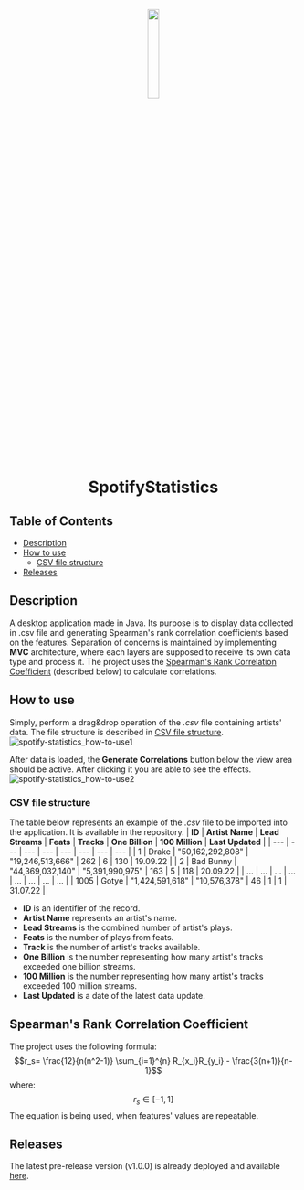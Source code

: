 <p align="center"><img src="https://user-images.githubusercontent.com/56155903/225719193-4602ac56-181e-4f1f-b47c-e0394055bec7.png" width="20%"/></p>
<h1 align="center">SpotifyStatistics</h1>

## Table of Contents
  * [Description](#description)
  * [How to use](#how-to-use)
    * [CSV file structure](#csv-file-structure)
  * [Releases](#releases)


## Description
A desktop application made in Java. Its purpose is to display data collected in .csv file and generating Spearman's rank correlation coefficients based on the features. Separation of concerns is maintained by implementing **MVC** architecture, where each layers are supposed to receive its own data type and process it.
The project uses the [Spearman's Rank Correlation Coefficient](#spearmans-rank-correlation-coefficient) (described below) to calculate correlations.


## How to use
Simply, perform a drag&drop operation of the *.csv* file containing artists' data. The file structure is described in [CSV file structure](#csv-file-structure).
![spotify-statistics_how-to-use1](https://user-images.githubusercontent.com/56155903/226190443-61e94222-6a57-428a-8768-8c19233b93e6.gif)

After data is loaded, the **Generate Correlations** button below the view area should be active. After clicking it you are able to see the effects.
![spotify-statistics_how-to-use2](https://user-images.githubusercontent.com/56155903/226190840-9561515b-bdb7-4ea0-bbc0-404afb224bc1.gif)


### CSV file structure
The table below represents an example of the *.csv* file to be imported into the application. It is available in the repository.
| **ID** | **Artist Name** | **Lead Streams** | **Feats**        | **Tracks** | **One Billion** | **100 Million** | **Last Updated** |
| ---    | ---             | ---              | ---              | ---        | ---             | ---             | ---              |
| 1      | Drake           | "50,162,292,808" | "19,246,513,666" | 262        | 6               | 130             | 19.09.22         |
| 2      | Bad Bunny       | "44,369,032,140" | "5,391,990,975"  | 163        | 5               | 118             | 20.09.22         |
| ...    | ...             | ...              | ...              | ...        | ...             | ...             | ...              |
| 1005   | Gotye           | "1,424,591,618"  | "10,576,378"     | 46         | 1               | 1               | 31.07.22         |

  - **ID** is an identifier of the record.
  - **Artist Name** represents an artist's name.
  - **Lead Streams** is the combined number of artist's plays.
  - **Feats** is the number of plays from feats.
  - **Track** is the number of artist's tracks available. 
  - **One Billion** is the number representing how many artist's tracks exceeded one billion streams.
  - **100 Million** is the number representing how many artist's tracks exceeded 100 million streams.
  - **Last Updated** is a date of the latest data update.


## Spearman's Rank Correlation Coefficient

The project uses the following formula:
$$r_s= \frac{12}{n(n^2-1)} \sum_{i=1}^{n} R_{x_i}R_{y_i} - \frac{3(n+1)}{n-1}$$
where:
$$r_s \in [-1, 1]$$
The equation is being used, when features' values are repeatable. 


## Releases
The latest pre-release version (v1.0.0) is already deployed and available [here](https://github.com/alekaug/SpotifyStatistics/releases/tag/1.0.0).
